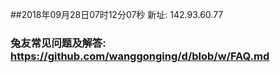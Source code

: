 ##2018年09月28日07时12分07秒 新址: 142.93.60.77
### 兔友常见问题及解答: https://github.com/wanggonging/d/blob/w/FAQ.md

